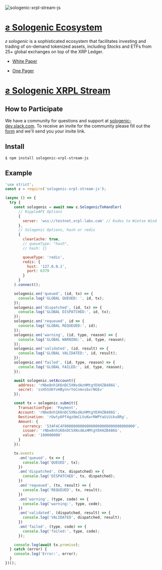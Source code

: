 ![sologenic-xrpl-stream-js](https://www.sologenic.com/images/solo-plain.png)

# [&#x1a8; Sologenic Ecosystem](https://www.sologenic.com)

_&#x1a8;_ _sologenic_ is a sophisticated ecosystem that facilitates investing and trading of on-demand tokenized assets, including Stocks and ETFs from 25+ global exchanges on top of the XRP Ledger.

- [White Paper](https://www.sologenic.com/downloads/sologenic-whitepaper.pdf)

- [One Pager](https://www.sologenic.com/downloads/sologenic-onepage.pdf)

# [&#x1a8; Sologenic XRPL Stream](https://github.com/sologenic/sologenic-xrpl-stream-js)

## How to Participate

We have a community for questions and support at [sologenic-dev.slack.com](https://sologenic-dev.slack.com). To receive an invite for the community please fill out the [form](https://docs.google.com/forms/d/e/1FAIpQLSdcpIL-u2FsqBZj0ikG7UyJe3l9If7sVr7MdTpVnINQJJbsQg/viewform) and we'll send you your invite link.

## Install

```
$ npm install sologenic-xrpl-stream-js
```

## Example

```js
'use strict';
const ƨ = require('sologenic-xrpl-stream-js');

(async () => {
  try {
    const sologenic = await new ƨ.SologenicTxHandler(
      // RippleAPI Options
      {
        server: 'wss://testnet.xrpl-labs.com' // Kudos to Wietse Wind
      },
      // Sologenic Options, hash or redis
      {
        clearCache: true,
        // queueType: "hash",
        // hash: {}

        queueType: 'redis',
        redis: {
          host: '127.0.0.1',
          port: 6379
        }
      }
    ).connect();

    sologenic.on('queued', (id, tx) => {
      console.log('GLOBAL QUEUED: ', id, tx);
    });
    sologenic.on('dispatched', (id, tx) => {
      console.log('GLOBAL DISPATCHED:', id, tx);
    });
    sologenic.on('requeued', id => {
      console.log('GLOBAL REQUEUED:', id);
    });
    sologenic.on('warning', (id, type, reason) => {
      console.log('GLOBAL WARNING:', id, type, reason);
    });
    sologenic.on('validated', (id, result) => {
      console.log('GLOBAL VALIDATED:', id, result);
    });
    sologenic.on('failed', (id, type, reason) => {
      console.log('GLOBAL FAILED:', id, type, reason);
    });

    await sologenic.setAccount({
      address: 'rNbe8nh1K6nDC5XNsdAzHMtgYDXHZB486G',
      secret: 'ssH5SSKYvHBynnrYoCnmvsbxrNGEv'
    });

    const tx = sologenic.submit({
      TransactionType: 'Payment',
      Account: 'rNbe8nh1K6nDC5XNsdAzHMtgYDXHZB486G',
      Destination: 'rUwty6Pf4gzUmCLVuKwrRWPYaUiUiku8Rg',
      Amount: {
        currency: '534F4C4F00000000000000000000000000000000',
        issuer: 'rNbe8nh1K6nDC5XNsdAzHMtgYDXHZB486G',
        value: '100000000'
      }
    });

    tx.events
      .on('queued', tx => {
        console.log('QUEUED', tx);
      })
      .on('dispatched', (tx, dispatched) => {
        console.log('DISPATCHED', tx, dispatched);
      })
      .on('requeued', (tx, result) => {
        console.log('REQUEUED', tx, result);
      })
      .on('warning', (type, code) => {
        console.log('warning:', type, code);
      })
      .on('validated', (dispatched, result) => {
        console.log('VALIDATED', dispatched, result);
      })
      .on('failed', (type, code) => {
        console.log('failed:', type, code);
      });

    console.log(await tx.promise);
  } catch (error) {
    console.log('Error:', error);
  }
})();
```
